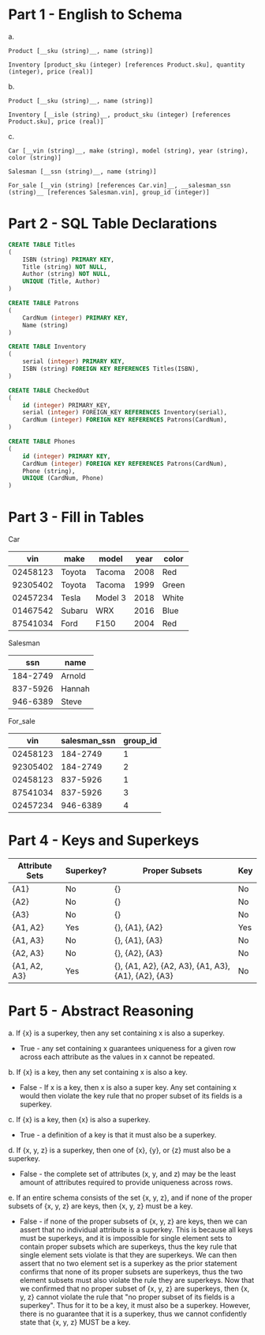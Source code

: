 # Part 1 - English to Schema

a.

```    
Product [__sku (string)__, name (string)]

Inventory [product_sku (integer) [references Product.sku], quantity (integer), price (real)]
```

b.

```    
Product [__sku (string)__, name (string)]

Inventory [__isle (string)__, product_sku (integer) [references Product.sku], price (real)]
```

c.

```
Car [__vin (string)__, make (string), model (string), year (string), color (string)]

Salesman [__ssn (string)__, name (string)]

For_sale [__vin (string) [references Car.vin]__, __salesman_ssn (string)__ [references Salesman.vin], group_id (integer)]
```

# Part 2 - SQL Table Declarations

```sql
CREATE TABLE Titles
(
    ISBN (string) PRIMARY KEY,
    Title (string) NOT NULL,
    Author (string) NOT NULL,
    UNIQUE (Title, Author)
)

CREATE TABLE Patrons
(
    CardNum (integer) PRIMARY KEY,
    Name (string)
)

CREATE TABLE Inventory
(
    serial (integer) PRIMARY KEY,
    ISBN (string) FOREIGN KEY REFERENCES Titles(ISBN),
)

CREATE TABLE CheckedOut
(
    id (integer) PRIMARY_KEY,
    serial (integer) FOREIGN_KEY REFERENCES Inventory(serial),
    CardNum (integer) FOREIGN KEY REFERENCES Patrons(CardNum),
)

CREATE TABLE Phones
(
    id (integer) PRIMARY KEY,
    CardNum (integer) FOREIGN KEY REFERENCES Patrons(CardNum),
    Phone (string),
    UNIQUE (CardNum, Phone)
)
```

# Part 3 - Fill in Tables

Car

| __vin__  | make   | model   | year | color |
|----------|--------|---------|------|-------|
| 02458123 | Toyota | Tacoma  | 2008 | Red   |
| 92305402 | Toyota | Tacoma  | 1999 | Green |
| 02457234 | Tesla  | Model 3 | 2018 | White |
| 01467542 | Subaru | WRX     | 2016 | Blue  |
| 87541034 | Ford   | F150    | 2004 | Red   |

Salesman

| __ssn__  | name   | 
|----------|--------|
| 184-2749 | Arnold |
| 837-5926 | Hannah |
| 946-6389 | Steve  |

For_sale

| __vin__  | __salesman_ssn__ | group_id |
|----------|------------------|----------|
| 02458123 | 184-2749         | 1        |
| 92305402 | 184-2749         | 2        |
| 02458123 | 837-5926         | 1        |
| 87541034 | 837-5926         | 3        |
| 02457234 | 946-6389         | 4        |

# Part 4 - Keys and Superkeys

| Attribute Sets | Superkey? | Proper Subsets                                     | Key |
|----------------|-----------|----------------------------------------------------|-----|
| {A1}	          | No        | {}                                                 | No  |
| {A2}	          | No        | {}                                                 | No  |		
| {A3}	          | No        | {}                                                 | No  |		
| {A1, A2}	      | Yes       | {}, {A1}, {A2}                                     | Yes |		
| {A1, A3}	      | No        | {}, {A1}, {A3}                                     | No  |		
| {A2, A3}       | No        | {}, {A2}, {A3}                                     | No  |
| {A1, A2, A3}   | Yes       | {}, {A1, A2}, {A2, A3}, {A1, A3}, {A1}, {A2}, {A3} | No  |

# Part 5 - Abstract Reasoning

a. If {x} is a superkey, then any set containing x is also a superkey.
  * True - any set containing x guarantees uniqueness for a given row across each attribute as the values in x cannot be repeated.

b. If {x} is a key, then any set containing x is also a key.
  * False - If x is a key, then x is also a super key. Any set containing x would then violate the key rule that no proper subset of its fields is a superkey.

c. If {x} is a key, then {x} is also a superkey.
  * True - a definition of a key is that it must also be a superkey.

d. If {x, y, z} is a superkey, then one of {x}, {y}, or {z} must also be a superkey.
  * False - the complete set of attributes (x, y, and z) may be the least amount of attributes required to provide uniqueness across rows.

e. If an entire schema consists of the set {x, y, z}, and if none of the proper subsets of {x, y, z} are keys, then {x, y, z} must be a key.
  * False - if none of the proper subsets of {x, y, z} are keys, then we can assert that no individual attribute is a superkey. 
    This is because all keys must be superkeys, and it is impossible for single element sets to contain proper subsets which are superkeys, thus the key rule that single element sets violate is that they are superkeys.
    We can then assert that no two element set is a superkey as the prior statement confirms that none of its proper subsets are superkeys, thus the two element subsets must also violate the rule they are superkeys.
    Now that we confirmed that no proper subset of {x, y, z} are superkeys, then {x, y, z} cannot violate the rule that "no proper subset of its fields is a superkey".
    Thus for it to be a key, it must also be a superkey.
    However, there is no guarantee that it is a superkey, thus we cannot confidently state that {x, y, z} MUST be a key.
    
    
    